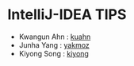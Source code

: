 # IntelliJ-IDEA TIPS

* Kwangun Ahn : [kuahn](https://github.com/kuahn)
* Junha Yang : [yakmoz](https://github.com/yakmoz)
* Kiyong Song : [kiyong](https://github.com/kiyong)
